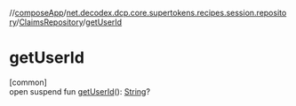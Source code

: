 //[composeApp](../../../index.md)/[net.decodex.dcp.core.supertokens.recipes.session.repository](../index.md)/[ClaimsRepository](index.md)/[getUserId](get-user-id.md)

# getUserId

[common]\
open suspend fun [getUserId](get-user-id.md)(): [String](https://kotlinlang.org/api/latest/jvm/stdlib/kotlin/-string/index.html)?
